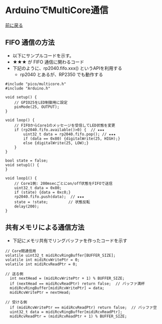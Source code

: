 # ArduinoでMultiCore通信

[前に戻る](rp-pico.md)

FIFO 通信の方法
----------------

- 以下にサンプルコードを示す。 
- ★★★ が FIFO 通信に関わるコード
- 下記のように、rp2040.fifo.xxx() というAPIを利用する
    - rp2040 とあるが、RP2350 でも動作する

```
#include "pico/multicore.h"
#include "Arduino.h"

void setup() {
    // GPIO25をLED制御用に設定
    pinMode(25, OUTPUT);
}

void loop() {
    // FIFOからCore1のメッセージを受信してLED状態を変更
    if (rp2040.fifo.available()>0) {  // ★★★
        uint32_t data = rp2040.fifo.pop(); // ★★★
        if (data == 0x80) {digitalWrite(25, HIGH);}
        else {digitalWrite(25, LOW);}
    }
}

bool state = false;
void setup1() {
}

void loop1() {
    // Core1側: 200msecごとにon/off状態をFIFOで送信
    uint32_t data = 0x80;
    if (state) {data = 0xc0;}
    rp2040.fifo.push(data);  // ★★★
    state = !state;         // 状態反転
    delay(200);
}
```

共有メモリによる通信方法
----------------------------

- 下記にメモリ共有でリングバッファを作ったコードを示す

```
// Core間通信用
volatile uint32_t midiRcvRingBuffer[BUFFER_SIZE];
volatile int midiRcvWritePtr = 0;
volatile int midiRcvReadPtr = 0;

// 送る側
  int nextHead = (midiRcvWritePtr + 1) % BUFFER_SIZE;
  if (nextHead == midiRcvReadPtr) return false;  // バッファ満杯
  midiRcvRingBuffer[midiRcvWritePtr] = data;
  midiRcvWritePtr = nextHead;

// 受ける側
  if (midiRcvWritePtr == midiRcvReadPtr) return false;  // バッファ空
  uint32_t data = midiRcvRingBuffer[midiRcvReadPtr];
  midiRcvReadPtr = (midiRcvReadPtr + 1) % BUFFER_SIZE;


```


